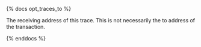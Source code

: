{% docs opt_traces_to %}

The receiving address of this trace. This is not necessarily the to address of the transaction. 

{% enddocs %}